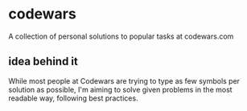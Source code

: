 # codewars

A collection of personal solutions to popular tasks at codewars.com

## idea behind it

While most people at Codewars are trying to type as few symbols per solution as possible, I'm aiming to solve given problems in the most readable way, following best practices.
